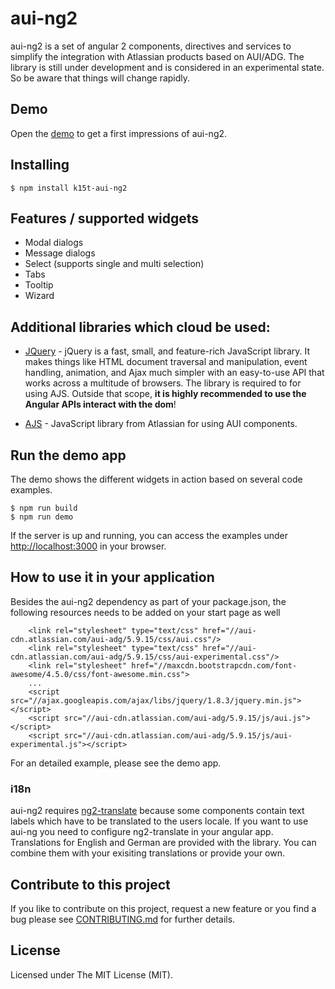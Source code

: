 # aui-ng2

aui-ng2 is a set of angular 2 components, directives and services to simplify the integration with Atlassian products based on AUI/ADG.
The library is still under development and is considered in an experimental state. So be aware that things will change rapidly.

## Demo

Open the [demo](http://k15t.github.io/aui-ng2/) to get a first impressions of aui-ng2.

## Installing

```
$ npm install k15t-aui-ng2
```

## Features / supported widgets
* Modal dialogs
* Message dialogs
* Select (supports single and multi selection)
* Tabs
* Tooltip
* Wizard

## Additional libraries which cloud be used:
* [JQuery](https://jquery.com) - jQuery is a fast, small, and feature-rich JavaScript library. It makes things like HTML document traversal
  and manipulation, event handling, animation, and Ajax much simpler with an easy-to-use API that works across a multitude of browsers.
  The library is required to for using AJS. Outside that scope, **it is highly recommended to use the Angular APIs interact with the dom**!

* [AJS](https://docs.atlassian.com/aui/latest/docs/auiselect2.html) - JavaScript library from Atlassian for using AUI components.

## Run the demo app
The demo shows the different widgets in action based on several code examples.

```
$ npm run build
$ npm run demo
```

If the server is up and running, you can access the examples under [http://localhost:3000](http://localhost:3000) in your browser.

## How to use it in your application
Besides the aui-ng2 dependency as part of your package.json, the following resources needs to be added on your start page as well

```
    <link rel="stylesheet" type="text/css" href="//aui-cdn.atlassian.com/aui-adg/5.9.15/css/aui.css"/>
    <link rel="stylesheet" type="text/css" href="//aui-cdn.atlassian.com/aui-adg/5.9.15/css/aui-experimental.css"/>
    <link rel="stylesheet" href="//maxcdn.bootstrapcdn.com/font-awesome/4.5.0/css/font-awesome.min.css">
    ...
    <script src="//ajax.googleapis.com/ajax/libs/jquery/1.8.3/jquery.min.js"></script>
    <script src="//aui-cdn.atlassian.com/aui-adg/5.9.15/js/aui.js"></script>
    <script src="//aui-cdn.atlassian.com/aui-adg/5.9.15/js/aui-experimental.js"></script>
```

For an detailed example, please see the demo app.

### i18n
aui-ng2 requires [ng2-translate]("https://github.com/ocombe/ng2-translate") because some components
contain text labels which have to be translated to the users locale. If you want to use aui-ng you need to
configure ng2-translate in your angular app. Translations for English and German are provided with the library. You can combine them with your exisiting translations or provide your own.

## Contribute to this project
If you like to contribute on this project, request a new feature or you find a bug please see [CONTRIBUTING.md](https://github.com/K15t/aui-ng2/blob/master/CONTRIBUTING.md)
for further details.

## License
Licensed under The MIT License (MIT).
